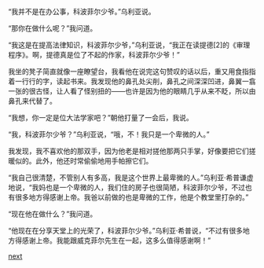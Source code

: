 
“我并不是在办公事，科波菲尔少爷。”乌利亚说。

“那你在做什么呢？”我问道。

“我这是在提高法律知识，科波菲尔少爷，”乌利亚说，“我正在读提德[2]的《审理程序》。啊，提德真是位了不起的作家，科波菲尔少爷！”

我坐的凳子简直就像一座瞭望台，我看他在说完这句赞叹的话以后，重又用食指指着一行行的字，读起书来。我发现他的鼻孔处尖削，鼻孔之间深深凹进，鼻翼一翕一张的很古怪，让人看了怪别扭的——也许是因为他的眼睛几乎从来不眨，所以由鼻孔来代替了。

“我想，你一定是位大法学家吧？”朝他打量了一会后，我说。

“我，科波菲尔少爷？”乌利亚说，“哦，不！我只是一个卑微的人。”

我发现，我不喜欢他的那双手，因为他老是相对搓他那两只手掌，好像要把它们搓暖似的。此外，他还时常偷偷地用手帕擦它们。

“我自己很清楚，不管别人有多高，我是这个世界上最卑微的人。”乌利亚·希普谦虚地说，“我妈也是一个卑微的人，我们住的房子也很简陋，科波菲尔少爷，不过也有很多地方得感谢上帝。我爸以前做的也是卑微的工作，他是个教堂里打杂的。”

“现在他在做什么？”我问道。

“他现在在分享天堂上的光荣了，科波菲尔少爷。”乌利亚·希普说，“不过有很多地方得感谢上帝。我能跟威克菲尔先生在一起，这多么值得感谢啊！”

[next](page218.md)